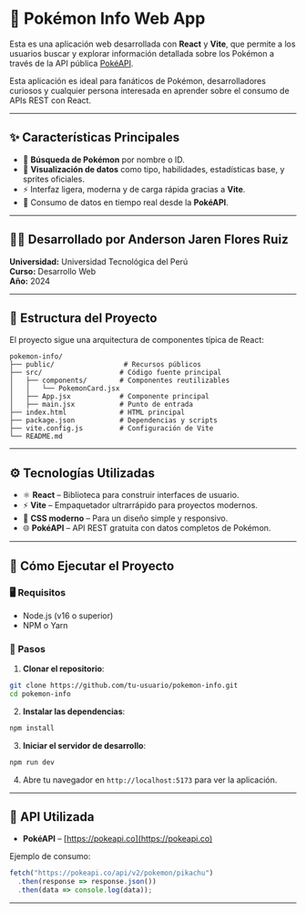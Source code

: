 
# 🧬 Pokémon Info Web App

Esta es una aplicación web desarrollada con **React** y **Vite**, que permite a los usuarios buscar y explorar información detallada sobre los Pokémon a través de la API pública [PokéAPI](https://pokeapi.co/).

Esta aplicación es ideal para fanáticos de Pokémon, desarrolladores curiosos y cualquier persona interesada en aprender sobre el consumo de APIs REST con React.

---

## ✨ Características Principales

- 🔎 **Búsqueda de Pokémon** por nombre o ID.
- 📄 **Visualización de datos** como tipo, habilidades, estadísticas base, y sprites oficiales.
- ⚡ Interfaz ligera, moderna y de carga rápida gracias a **Vite**.
- 📡 Consumo de datos en tiempo real desde la **PokéAPI**.

---

## 🧑‍💻 Desarrollado por Anderson  Jaren Flores Ruiz

**Universidad:** Universidad Tecnológica del Perú  
**Curso:** Desarrollo Web  
**Año:** 2024

---

## 🧱 Estructura del Proyecto

El proyecto sigue una arquitectura de componentes típica de React:

```
pokemon-info/
├── public/                 # Recursos públicos
├── src/                   # Código fuente principal
│   ├── components/        # Componentes reutilizables
│   │   └── PokemonCard.jsx
│   ├── App.jsx            # Componente principal
│   ├── main.jsx           # Punto de entrada
├── index.html             # HTML principal
├── package.json           # Dependencias y scripts
├── vite.config.js         # Configuración de Vite
└── README.md
```

---

## ⚙️ Tecnologías Utilizadas

- ⚛️ **React** – Biblioteca para construir interfaces de usuario.
- ⚡ **Vite** – Empaquetador ultrarrápido para proyectos modernos.
- 🎨 **CSS moderno** – Para un diseño simple y responsivo.
- 🌐 **PokéAPI** – API REST gratuita con datos completos de Pokémon.

---

## 🚀 Cómo Ejecutar el Proyecto

### 🖥️ Requisitos

- Node.js (v16 o superior)
- NPM o Yarn

### 🔧 Pasos

1. **Clonar el repositorio**:

```bash
git clone https://github.com/tu-usuario/pokemon-info.git
cd pokemon-info
```

2. **Instalar las dependencias**:

```bash
npm install
```

3. **Iniciar el servidor de desarrollo**:

```bash
npm run dev
```

4. Abre tu navegador en `http://localhost:5173` para ver la aplicación.

---

## 📡 API Utilizada

- **PokéAPI** – [https://pokeapi.co](https://pokeapi.co)

Ejemplo de consumo:

```javascript
fetch("https://pokeapi.co/api/v2/pokemon/pikachu")
  .then(response => response.json())
  .then(data => console.log(data));
```

---

